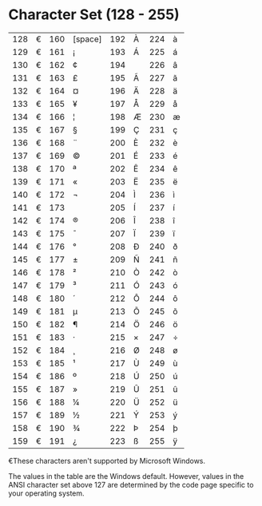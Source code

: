 
# Character Set (128 - 255)

|||||||||
|:-----|:-----|:-----|:-----|:-----|:-----|:-----|:-----|
|128|€|160|[space]|192|À|224|à|
|129|€|161|¡|193|Á|225|á|
|130|€|162|¢|194||226|â|
|131|€|163|£|195|Ã|227|ã|
|132|€|164|¤|196|Ä|228|ä|
|133|€|165|¥|197|Å|229|å|
|134|€|166|¦|198|Æ|230|æ|
|135|€|167|§|199|Ç|231|ç|
|136|€|168|¨|200|È|232|è|
|137|€|169|©|201|É|233|é|
|138|€|170|ª|202|Ê|234|ê|
|139|€|171|«|203|Ë|235|ë|
|140|€|172|¬|204|Ì|236|ì|
|141|€|173|­|205|Í|237|í|
|142|€|174|®|206|Î|238|î|
|143|€|175|¯|207|Ï|239|ï|
|144|€|176|°|208|Ð|240|ð|
|145|€|177|±|209|Ñ|241|ñ|
|146|€|178|²|210|Ò|242|ò|
|147|€|179|³|211|Ó|243|ó|
|148|€|180|´|212|Ô|244|ô|
|149|€|181|µ|213|Õ|245|õ|
|150|€|182|¶|214|Ö|246|ö|
|151|€|183|·|215|×|247|÷|
|152|€|184|¸|216|Ø|248|ø|
|153|€|185|¹|217|Ù|249|ù|
|154|€|186|º|218|Ú|250|ú|
|155|€|187|»|219|Û|251|û|
|156|€|188|¼|220|Ü|252|ü|
|157|€|189|½|221|Ý|253|ý|
|158|€|190|¾|222|Þ|254|þ|
|159|€|191|¿|223|ß|255|ÿ|
€These characters aren't supported by Microsoft Windows.

The values in the table are the Windows default. However, values in the ANSI character set above 127 are determined by the code page specific to your operating system.

